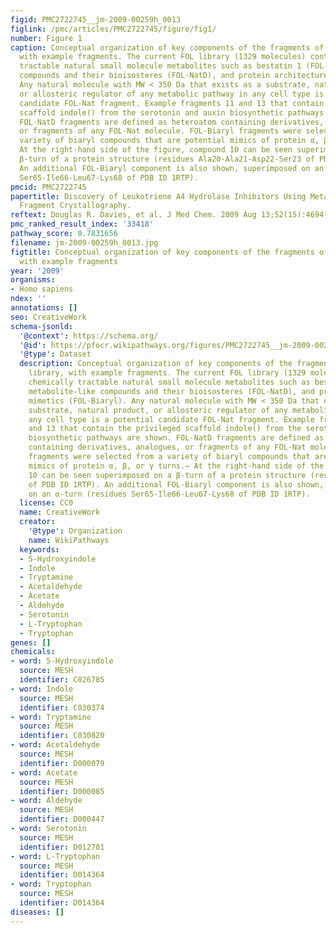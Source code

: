 ```yaml
---
figid: PMC2722745__jm-2009-00259h_0013
figlink: /pmc/articles/PMC2722745/figure/fig1/
number: Figure 1
caption: Conceptual organization of key components of the fragments of life library,
  with example fragments. The current FOL library (1329 molecules) contains chemically
  tractable natural small molecule metabolites such as bestatin 1 (FOL-Nat), metabolite-like
  compounds and their bioisosteres (FOL-NatD), and protein architecture mimetics (FOL-Biaryl).
  Any natural molecule with MW < 350 Da that exists as a substrate, natural product,
  or allosteric regulator of any metabolic pathway in any cell type is a potential
  candidate FOL-Nat fragment. Example fragments 11 and 13 that contain the privileged
  scaffold indole() from the serotonin and auxin biosynthetic pathways are shown.
  FOL-NatD fragments are defined as heteroatom containing derivatives, analogues,
  or fragments of any FOL-Nat molecule. FOL-Biaryl fragments were selected from a
  variety of biaryl compounds that are potential mimics of protein α, β, or γ turns.−
  At the right-hand side of the figure, compound 10 can be seen superimposed on a
  β-turn of a protein structure (residues Ala20-Ala21-Asp22-Ser23 of PDB ID 1RTP).
  An additional FOL-Biaryl component is also shown, superimposed on an α-turn (residues
  Ser65-Ile66-Leu67-Lys68 of PDB ID 1RTP).
pmcid: PMC2722745
papertitle: Discovery of Leukotriene A4 Hydrolase Inhibitors Using Metabolomics Biased
  Fragment Crystallography.
reftext: Douglas R. Davies, et al. J Med Chem. 2009 Aug 13;52(15):4694-4715.
pmc_ranked_result_index: '33418'
pathway_score: 0.7831656
filename: jm-2009-00259h_0013.jpg
figtitle: Conceptual organization of key components of the fragments of life library,
  with example fragments
year: '2009'
organisms:
- Homo sapiens
ndex: ''
annotations: []
seo: CreativeWork
schema-jsonld:
  '@context': https://schema.org/
  '@id': https://pfocr.wikipathways.org/figures/PMC2722745__jm-2009-00259h_0013.html
  '@type': Dataset
  description: Conceptual organization of key components of the fragments of life
    library, with example fragments. The current FOL library (1329 molecules) contains
    chemically tractable natural small molecule metabolites such as bestatin 1 (FOL-Nat),
    metabolite-like compounds and their bioisosteres (FOL-NatD), and protein architecture
    mimetics (FOL-Biaryl). Any natural molecule with MW < 350 Da that exists as a
    substrate, natural product, or allosteric regulator of any metabolic pathway in
    any cell type is a potential candidate FOL-Nat fragment. Example fragments 11
    and 13 that contain the privileged scaffold indole() from the serotonin and auxin
    biosynthetic pathways are shown. FOL-NatD fragments are defined as heteroatom
    containing derivatives, analogues, or fragments of any FOL-Nat molecule. FOL-Biaryl
    fragments were selected from a variety of biaryl compounds that are potential
    mimics of protein α, β, or γ turns.− At the right-hand side of the figure, compound
    10 can be seen superimposed on a β-turn of a protein structure (residues Ala20-Ala21-Asp22-Ser23
    of PDB ID 1RTP). An additional FOL-Biaryl component is also shown, superimposed
    on an α-turn (residues Ser65-Ile66-Leu67-Lys68 of PDB ID 1RTP).
  license: CC0
  name: CreativeWork
  creator:
    '@type': Organization
    name: WikiPathways
  keywords:
  - 5-Hydroxyindole
  - Indole
  - Tryptamine
  - Acetaldehyde
  - Acetate
  - Aldehyde
  - Serotonin
  - L-Tryptophan
  - Tryptophan
genes: []
chemicals:
- word: 5-Hydroxyindole
  source: MESH
  identifier: C026785
- word: Indole
  source: MESH
  identifier: C030374
- word: Tryptamine
  source: MESH
  identifier: C030820
- word: Acetaldehyde
  source: MESH
  identifier: D000079
- word: Acetate
  source: MESH
  identifier: D000085
- word: Aldehyde
  source: MESH
  identifier: D000447
- word: Serotonin
  source: MESH
  identifier: D012701
- word: L-Tryptophan
  source: MESH
  identifier: D014364
- word: Tryptophan
  source: MESH
  identifier: D014364
diseases: []
---
```


